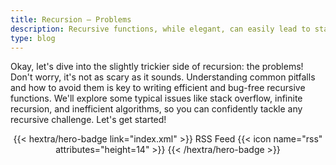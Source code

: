 ```yaml
---
title: Recursion – Problems
description: Recursive functions, while elegant, can easily lead to stack overflow errors if not carefully designed with a clear base case and controlled recursion depth.
type: blog
---
```


Okay, let's dive into the slightly trickier side of recursion: the problems!  Don't worry, it's not as scary as it sounds.  Understanding common pitfalls and how to avoid them is key to writing efficient and bug-free recursive functions. We'll explore some typical issues like stack overflow, infinite recursion, and inefficient algorithms, so you can confidently tackle any recursive challenge. Let's get started!

<div style="text-align: center; margin-top: 1em;">
{{< hextra/hero-badge link="index.xml" >}}
  <span>RSS Feed</span>
  {{< icon name="rss" attributes="height=14" >}}
{{< /hextra/hero-badge >}}
</div>
